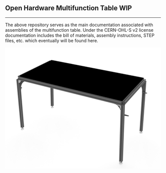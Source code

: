## Open Hardware Multifunction Table WIP ##
___
The above repository serves as the main documentation associated with assemblies of the multifunction table.
Under the CERN-OHL-S v2 license documentation includes the bill of materials, assembly instructions, STEP files,
etc. which eventually will be found here.

![00092025](MEDIA/PHOTOS/00092025.jpg "WIP Photo")